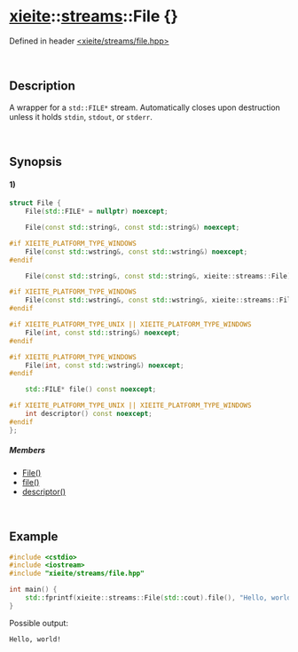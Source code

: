 # [xieite](../../xieite.md)\:\:[streams](../../streams.md)\:\:File \{\}
Defined in header [<xieite/streams/file.hpp>](../../../include/xieite/streams/file.hpp)

&nbsp;

## Description
A wrapper for a `std::FILE*` stream. Automatically closes upon destruction unless it holds `stdin`, `stdout`, or `stderr`.

&nbsp;

## Synopsis
#### 1)
```cpp
struct File {
    File(std::FILE* = nullptr) noexcept;

    File(const std::string&, const std::string&) noexcept;

#if XIEITE_PLATFORM_TYPE_WINDOWS
    File(const std::wstring&, const std::wstring&) noexcept;
#endif

    File(const std::string&, const std::string&, xieite::streams::File) noexcept;

#if XIEITE_PLATFORM_TYPE_WINDOWS
    File(const std::wstring&, const std::wstring&, xieite::streams::File) noexcept;
#endif

#if XIEITE_PLATFORM_TYPE_UNIX || XIEITE_PLATFORM_TYPE_WINDOWS
    File(int, const std::string&) noexcept;
#endif

#if XIEITE_PLATFORM_TYPE_WINDOWS
    File(int, const std::wstring&) noexcept;
#endif

    std::FILE* file() const noexcept;

#if XIEITE_PLATFORM_TYPE_UNIX || XIEITE_PLATFORM_TYPE_WINDOWS
    int descriptor() const noexcept;
#endif
};
```
##### Members
- [File\(\)](./structures/file/1/operators/constructor.md)
- [file\(\)](./structures/file/file.md)
- [descriptor\(\)](./structures/file/descriptor.md)

&nbsp;

## Example
```cpp
#include <cstdio>
#include <iostream>
#include "xieite/streams/file.hpp"

int main() {
    std::fprintf(xieite::streams::File(std::cout).file(), "Hello, world!\n");
}
```
Possible output:
```
Hello, world!
```
